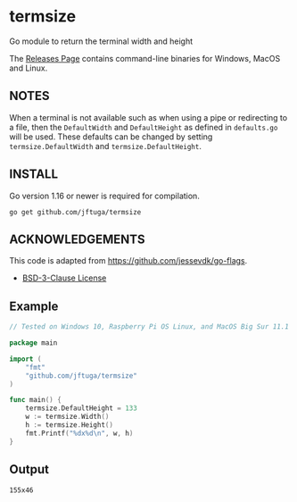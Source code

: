 # termsize
Go module to return the terminal width and height

The [Releases Page](https://github.com/jftuga/termsize/releases) contains command-line binaries for Windows, MacOS and Linux.

## NOTES
When a terminal is not available such as when using a pipe or redirecting to a file, then the `DefaultWidth` and 
`DefaultHeight` as defined in `defaults.go` will be used.  These defaults can be changed by setting 
`termsize.DefaultWidth` and `termsize.DefaultHeight`.

## INSTALL

Go version 1.16 or newer is required for compilation.

```
go get github.com/jftuga/termsize
```

## ACKNOWLEDGEMENTS
This code is adapted from https://github.com/jessevdk/go-flags.
* [BSD-3-Clause License](https://github.com/jftuga/termsize/blob/main/LICENSE)

## Example

```go
// Tested on Windows 10, Raspberry Pi OS Linux, and MacOS Big Sur 11.1

package main

import (
	"fmt"
	"github.com/jftuga/termsize"
)

func main() {
	termsize.DefaultHeight = 133
	w := termsize.Width()
	h := termsize.Height()
	fmt.Printf("%dx%d\n", w, h)
}
```

## Output

```
155x46
```
